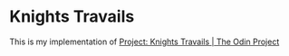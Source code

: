 # Knights Travails

This is my implementation of [Project: Knights Travails | The Odin Project](https://www.theodinproject.com/lessons/javascript-knights-travails)
